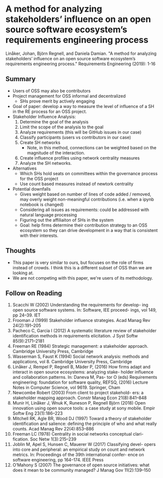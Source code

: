 # A method for analyzing stakeholders’ influence on an open source software ecosystem’s requirements engineering process

Linåker, Johan, Björn Regnell, and Daniela Damian. "A method for analyzing stakeholders’ influence on an open source software ecosystem’s requirements engineering process." Requirements Engineering (2019): 1-16

## Summary

- Users of OSS may also be contributors
- Project management for OSS informal and decentralized
    - SHs prove merit by actively engaging
- Goal of paper: develop a way to measure the level of influence of a SH in the RE process for an OSS project.
- Stakeholder Influence Analysis:
    1. Determine the goal of the analysis
    2. Limit the scope of the analysis to the goal
    3. Analyze requirements (this will be GitHub issues in our case)
    4. Classify participants (users vs contributors in our case)
    5. Create SH networks
        - Note, in this method, connections can be weighted based on the magnitude of the interaction.
    6. Create influence profiles using network centrality measures
    7. Analyze the SH networks.
- Alternatives
    - Which SHs hold seats on committees within the governance process for the OSS project
    - Use count based measures instead of newtork centrality
- Potential downfalls
    - Gives weight based on number of lines of code added / removed, may overly weight non-meaningful contributions (i.e. when a ipynb notebook is changed)
    - Considering all issues as requirements: could be addressed with natural language processing
    - Figuring out the affiliaiton of SHs in the system
  - Goal: help firms determine their contribution strategy to an OSS ecosystem so they can drive development in a way that is consistent with their interests.


## Thoughts

- This paper is very similar to ours, but focuses on the role of firms instead of crowds. I think this is a different subset of OSS than we are looking at.
- We are not competing with this paper, we're users of its methodology.

## Follow on Reading

1. Scacchi W (2002) Understanding the requirements for develop- ing open source software systems. In: Software, IEE proceed- ings, vol 149, pp 24–39. IET
2. Frooman J (1999) Stakeholder influence strategies. Acad Manag Rev 24(2):191–205
3. Pacheco C, Garcia I (2012) A systematic literature review of stakeholder identification methods in requirements elicitation. J Syst Softw 85(9):2171–2181
4. Freeman RE (1984) Strategic management: a stakeholder approach. Cambridge University Press, Cambridge
5. Wasserman S, Faust K (1994) Social network analysis: methods and applications, vol 8. Cambridge University Press, Cambridge
6. Linåker J, Rempel P, Regnell B, Mäder P, (2016) How firms adapt and interact in open source ecosystems: analyzing stake- holder influence and collaboration patterns. In: Daneva M, Pas- tor O (eds) Requirements engineering: foundation for software quality, REFSQ, (2016) Lecture Notes in Computer Science, vol 9619. Springer, Cham
7. Newcombe Robert (2003) From client to project stakehold- ers: a stakeholder mapping approach. Constr Manag Econ 21(8):841–848
8. Munir H, Linåker J, Wnuk K, Runeson P, Regnell Björn (2018) Open innovation using open source tools: a case study at sony mobile. Empir Softw Eng 23(1):186–223
9. Mitchell RK, Agle BR, Wood DJ (1997) Toward a theory of stakeholder identification and salience: defining the principle of who and what really counts. Acad Manag Rev 22(4):853–886
10. Freeman LC (1978) Centrality in social networks conceptual clari- fication. Soc Netw 1(3):215–239
11. Joblin M, Apel S, Hunsen C, Mauerer W (2017) Classifying devel- opers into core and peripheral: an empirical study on count and network metrics. In: Proceedings of the 39th international confer- ence on software engineering, pp 164–174. IEEE Press
12. O’Mahony S (2007) The governance of open source initiatives: what does it mean to be community managed? J Manag Gov 11(2):139–150
